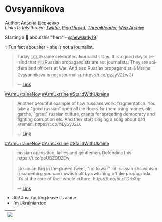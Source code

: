 # Ovsyannikova

Author: [Альона Шевченко](https://twitter.com/cryptodrftng)  
*Links to this thread: [Twitter](https://twitter.com/cryptodrftng/status/1533777959483490305), [PingThread](https://pingthread.com/thread/1533777959483490305), [ThreadReader](https://threadreaderapp.com/thread/1533777959483490305.html), [Web Archive](https://web.archive.org/web/*/https://twitter.com/cryptodrftng/status/1533777959483490305)*

Starting a 🧵 about this "hero" - [@newslady19](https://twitter.com/newslady19). 

✨Fun fact about her - she is not a journalist.

<blockquote class="twitter-tweet">
    <p lang="en" dir="ltr">
    Today 🇺🇦Ukraine celebrates Journalist’s Day. It is a good day to remind that 🇷🇺Russian propagandists are not journalists. They are soldiers and officers at War. And also Russian propagandist 🪆Marina Ovsyannikova is not a journalist. https://t.co/gzJyVZ2wGf<br />
    </p>
    &mdash; <a href="https://twitter.com/tvtoront/status/1533752925750714370">Link</a>
</blockquote>

[#ArmUkraineNow](https://twitter.com/hashtag/ArmUkraineNow) [#ArmUkraine](https://twitter.com/hashtag/ArmUkraine) [#StandWithUkraine](https://twitter.com/hashtag/StandWithUkraine)

<blockquote class="twitter-tweet">
    <p lang="en" dir="ltr">
    Another beautiful example of how russians work: fragmentation. You take a &#34;good russian&#34; open all the doors for them using money, oligarchs, &#34;great&#34; russian culture, grants for spreading democracy and fighting corruption etc. And they start singing a song about bad Kremlin. https://t.co/xILySyJ2L0<br />
    </p>
    &mdash; <a href="https://twitter.com/stsx92/status/1533405184113750019">Link</a>
</blockquote>

[#ArmUkraineNow](https://twitter.com/hashtag/ArmUkraineNow) [#ArmUkraine](https://twitter.com/hashtag/ArmUkraine) [#StandWithUkraine](https://twitter.com/hashtag/StandWithUkraine)

<blockquote class="twitter-tweet">
    <p lang="en" dir="ltr">
    russian opposition, ladies and gentlemen. Defending this: https://t.co/peUBZQD2Ew<br />
    <br />
    Ukrainian flag in the pinned tweet, &#34;no to war&#34; lol. russian shauvinism is something you can&#39;t switch off by switching off the propaganda. It&#39;s at the core of their whole culture. https://t.co/5uzTDrbXqr<br />
    </p>
    &mdash; <a href="https://twitter.com/cryptodrftng/status/1533618940202590210">Link</a>
</blockquote>

- Jfc! Just fucking leave us alone
- I'm Ukrainian too

| [![](https://pbs.twimg.com/media/FVKGp7YWYAIOjbL.jpg)](https://pbs.twimg.com/media/FVKGp7YWYAIOjbL.jpg) |
| :-: |
